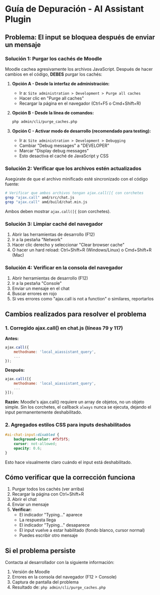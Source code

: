# Guía de Depuración - AI Assistant Plugin

## Problema: El input se bloquea después de enviar un mensaje

### Solución 1: Purgar los cachés de Moodle

Moodle cachea agresivamente los archivos JavaScript. Después de hacer cambios en el código, **DEBES** purgar los cachés:

1. **Opción A - Desde la interfaz de administración:**
   - Ir a: `Site administration > Development > Purge all caches`
   - Hacer clic en "Purge all caches"
   - Recargar la página en el navegador (Ctrl+F5 o Cmd+Shift+R)

2. **Opción B - Desde la línea de comandos:**
   ```bash
   php admin/cli/purge_caches.php
   ```

3. **Opción C - Activar modo de desarrollo (recomendado para testing):**
   - Ir a: `Site administration > Development > Debugging`
   - Cambiar "Debug messages" a "DEVELOPER"
   - Marcar "Display debug messages"
   - Esto desactiva el caché de JavaScript y CSS

### Solución 2: Verificar que los archivos estén actualizados

Asegúrate de que el archivo minificado esté sincronizado con el código fuente:

```bash
# Verificar que ambos archivos tengan ajax.call([{ con corchetes
grep "ajax.call" amd/src/chat.js
grep "ajax.call" amd/build/chat.min.js
```

Ambos deben mostrar `ajax.call([{` (con corchetes).

### Solución 3: Limpiar caché del navegador

1. Abrir las herramientas de desarrollo (F12)
2. Ir a la pestaña "Network"
3. Hacer clic derecho y seleccionar "Clear browser cache"
4. O hacer un hard reload: Ctrl+Shift+R (Windows/Linux) o Cmd+Shift+R (Mac)

### Solución 4: Verificar en la consola del navegador

1. Abrir herramientas de desarrollo (F12)
2. Ir a la pestaña "Console"
3. Enviar un mensaje en el chat
4. Buscar errores en rojo
5. Si ves errores como "ajax.call is not a function" o similares, reportarlos

## Cambios realizados para resolver el problema

### 1. Corregido ajax.call() en chat.js (líneas 79 y 117)
**Antes:**
```javascript
ajax.call({
    methodname: 'local_aiassistant_query',
    ...
});
```

**Después:**
```javascript
ajax.call([{
    methodname: 'local_aiassistant_query',
    ...
}]);
```

**Razón:** Moodle's ajax.call() requiere un array de objetos, no un objeto simple. Sin los corchetes, el callback `always` nunca se ejecuta, dejando el input permanentemente deshabilitado.

### 2. Agregados estilos CSS para inputs deshabilitados
```css
#ai-chat-input:disabled {
    background-color: #f5f5f5;
    cursor: not-allowed;
    opacity: 0.6;
}
```

Esto hace visualmente claro cuándo el input está deshabilitado.

## Cómo verificar que la corrección funciona

1. Purgar todos los cachés (ver arriba)
2. Recargar la página con Ctrl+Shift+R
3. Abrir el chat
4. Enviar un mensaje
5. **Verificar:**
   - El indicador "Typing..." aparece
   - La respuesta llega
   - El indicador "Typing..." desaparece
   - El input vuelve a estar habilitado (fondo blanco, cursor normal)
   - Puedes escribir otro mensaje

## Si el problema persiste

Contacta al desarrollador con la siguiente información:

1. Versión de Moodle
2. Errores en la consola del navegador (F12 > Console)
3. Captura de pantalla del problema
4. Resultado de: `php admin/cli/purge_caches.php`
